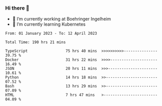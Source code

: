 ### Hi there 👋
- 🔭 I’m currently working at Boehringer Ingelheim
- 🌱 I’m currently learning Kubernetes

 
<!--START_SECTION:waka-->

```text
From: 01 January 2023 - To: 12 April 2023

Total Time: 190 hrs 21 mins

TypeScript                 75 hrs 40 mins  >>>>>>>>>>---------------   39.75 %
Docker                     31 hrs 22 mins  >>>>---------------------   16.49 %
JSON                       20 hrs 11 mins  >>>----------------------   10.61 %
Python                     14 hrs 18 mins  >>-----------------------   07.52 %
Bash                       13 hrs 29 mins  >>-----------------------   07.09 %
HTML                       7 hrs 47 mins   >------------------------   04.09 %
```

<!--END_SECTION:waka-->

 
